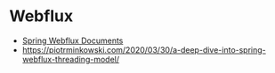 # Webflux

- [Spring Webflux Documents](https://docs.spring.io/spring-framework/docs/current/reference/html/web-reactive.html)
- https://piotrminkowski.com/2020/03/30/a-deep-dive-into-spring-webflux-threading-model/

